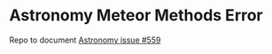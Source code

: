 # Astronomy Meteor Methods Error
Repo to document [Astronomy issue #559](https://github.com/jagi/meteor-astronomy/issues/559#issuecomment-366006402)
